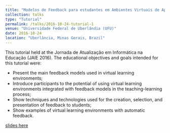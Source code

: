 ```yaml
---
title: "Modelos de Feedback para estudantes em Ambientes Virtuais de Aprendizagem"
collection: talks
type: "Tutorial"
permalink: /talks/2016-10-24-tutorial-1
venue: "Universidade Federal de Uberlândia (UFU)"
date: 2016-10-24
location: "Uberlância, Minas Gerais, Brazil"
---
```


This tutorial held at the Jornada de Atualização em Informática na Educação (JAIE 2016). The educational objectives and goals intended for this tutorial were:
* Present the main feedback models used in virtual learning environments;
* Introduce participants to the potential of using virtual learning environments integrated with feedback models in the teaching-learning process;
* Show techniques and technologies used for the creation, selection, and presentation of feedback to students;
* Show examples of virtual learning environments with automatic feedback.

[slides here](http://coregroup.github.io/files/2016-JAIE.pdf)
